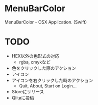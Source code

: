 # MenuBarColor
MenuBarColor - OSX Application. (Swift)

# TODO

* HEX以外の色形式の対応
    * rgba, cmykなど
* 色をクリックした際のアクション
* アイコン
* アイコンを右クリックした時のアクション
    * Quit, About, Start on Login...
* Storeにリリース
* Qiitaに投稿
